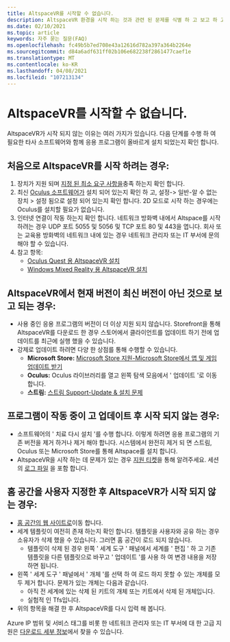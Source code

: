 ```yaml
---
title: AltspaceVR를 시작할 수 없습니다.
description: AltspaceVR 환경을 시작 하는 것과 관련 된 문제를 식별 하 고 보고 하 고 수정 하는 방법을 알아봅니다.
ms.date: 02/10/2021
ms.topic: article
keywords: 자주 묻는 질문(FAQ)
ms.openlocfilehash: fc49b5b7ed708e43a12616d782a397a364b2264e
ms.sourcegitcommit: d84a6adf631ff02b106e682238f2861477caef1e
ms.translationtype: MT
ms.contentlocale: ko-KR
ms.lasthandoff: 04/08/2021
ms.locfileid: "107213134"
---
```

# <a name="i-cant-launch-altspacevr"></a>AltspaceVR를 시작할 수 없습니다.

AltspaceVR가 시작 되지 않는 이유는 여러 가지가 있습니다. 다음 단계를 수행 하 여 필요한 타사 소프트웨어와 함께 응용 프로그램이 올바르게 설치 되었는지 확인 합니다.

## <a name="if-youre-trying-to-launch-altspacevr-for-the-first-time"></a>처음으로 AltspaceVR를 시작 하려는 경우:

1. 장치가 지원 되며 [지정 된 최소 요구 사항을](../getting-started/system-requirements.md)충족 하는지 확인 합니다.
2. 최신 [Oculus 소프트웨어가](https://www.oculus.com/setup) 설치 되어 있는지 확인 하 고, 설정-> 일반-알 수 없는 장치 > 설정 됨으로 설정 되어 있는지 확인 합니다. 2D 모드로 시작 하는 경우에는 Oculus를 설치할 필요가 없습니다.
3. 인터넷 연결이 작동 하는지 확인 합니다. 네트워크 방화벽 내에서 Altspace를 시작 하려는 경우 UDP 포트 5055 및 5056 및 TCP 포트 80 및 443을 엽니다. 회사 또는 교육용 방화벽의 네트워크 내에 있는 경우 네트워크 관리자 또는 IT 부서에 문의 해야 할 수 있습니다.
4. 참고 항목:
    * [Oculus Quest 용 AltspaceVR 설치](../getting-started/oculus-installation.md)
    * [Windows Mixed Reality 용 AltspaceVR 설치](../getting-started/wmr-installation.md)

## <a name="if-altspacevr-reports-that-the-current-version-is-out-of-date"></a>AltspaceVR에서 현재 버전이 최신 버전이 아닌 것으로 보고 되는 경우:

* 사용 중인 응용 프로그램의 버전이 더 이상 지원 되지 않습니다. Storefront을 통해 AltspaceVR를 다운로드 한 경우 스토어에서 클라이언트를 업데이트 하기 전에 업데이트를 최근에 실행 했을 수 있습니다.
* 강제로 업데이트 하려면 다양 한 상점를 통해 수행할 수 있습니다.
    * **Microsoft Store:** [Microsoft Store 지원-Microsoft Store에서 앱 및 게임 업데이트 받기](https://support.microsoft.com/account-billing/get-updates-for-apps-and-games-in-microsoft-store-a1fe19c0-532d-ec47-7035-d1c5a1dd464f)
    * **Oculus:** Oculus 라이브러리를 열고 왼쪽 탐색 모음에서 ' 업데이트 '로 이동 합니다.
    * **스트림:** [스트림 Support-Update & 설치 문제](https://support.steampowered.com/kb_article.php?ref=2274-IFLV-5334)

## <a name="if-the-program-was-working-but-ceased-to-launch-after-update"></a>프로그램이 작동 중이 고 업데이트 후 시작 되지 않는 경우:

* 소프트웨어의 ' 치료 다시 설치 '를 수행 합니다. 이렇게 하려면 응용 프로그램의 기존 버전을 제거 하거나 제거 해야 합니다. 시스템에서 완전히 제거 되 면 스트림, Oculus 또는 Microsoft Store를 통해 Altspace를 설치 합니다.
* AltspaceVR을 시작 하는 데 문제가 있는 경우 [지원 티켓](https://help.altvr.com/hc/requests/new)을 통해 알려주세요. 세션의 [로그 파일](uploading-client-logs.md) 을 포함 합니다.

## <a name="if-altspacevr-fails-to-launch-after-customizing-your-home-space"></a>홈 공간을 사용자 지정한 후 AltspaceVR가 시작 되지 않는 경우:

* [홈 공간의 웹 사이트로](https://account.altvr.com/users/sign_in)이동 합니다.
* 세계 템플릿이 여전히 존재 하는지 확인 합니다. 템플릿을 사용자와 공유 하는 경우 소유자가 삭제 했을 수 있습니다. 그러면 홈 공간이 로드 되지 않습니다.
    * 템플릿이 삭제 된 경우 왼쪽 ' 세계 도구 ' 패널에서 세계를 ' 편집 ' 하 고 기존 템플릿을 다른 템플릿으로 바꾸고 ' 업데이트 '를 사용 하 여 변경 내용을 저장 하면 됩니다.
* 왼쪽 ' 세계 도구 ' 패널에서 ' 개체 '를 선택 하 여 로드 하지 못할 수 있는 개체를 모두 제거 합니다. 문제가 있는 개체는 다음과 같습니다.
    * 아직 전 세계에 있는 삭제 된 키트의 개체 또는 키트에서 삭제 된 개체입니다.
    * 실험적 인 Tfs입니다.
* 위의 항목을 해결 한 후 AltspaceVR를 다시 입력 해 봅니다.

Azure IP 범위 및 서비스 태그를 비롯 한 네트워크 관리자 또는 IT 부서에 대 한 고급 지원은 [다운로드 세부 정보](https://www.microsoft.com/en-us/download/details.aspx?id=56519)에서 찾을 수 있습니다.
